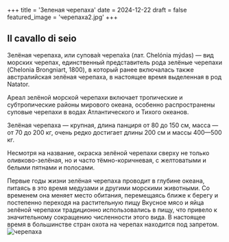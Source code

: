 +++
title = 'Зеленая черепаха'
date = 2024-12-22
draft = false
featured_image = 'черепаха2.jpg'
+++
## Il cavallo di seio

Зелёная черепаха, или супова́я черепа́ха (лат. Chelónia mýdas) — вид морских черепах, единственный представитель рода зелёные черепахи (Chelonia Brongniart, 1800), в который ранее включалась также австралийская зелёная черепаха, в настоящее время выделенная в род Natator.

Ареал зелёной морской черепахи включает тропические и субтропические районы мирового океана, особенно распространены суповые черепахи в водах Атлантического и Тихого океанов.

Зелёная черепаха — крупная, длина панциря от 80 до 150 см, масса — от 70 до 200 кг, очень редко достигает длины 200 см и массы 400—500 кг.

Несмотря на название, окраска зелёной черепахи сверху не только оливково-зелёная, но и часто тёмно-коричневая, с желтоватыми и белыми пятнами и полосами.

Первые годы жизни зелёная черепаха проводит в глубине океана, питаясь в это время медузами и другими морскими животными. Со временем она меняет место обитания, перемещаясь ближе к берегу и постепенно переходя на растительную пищу
Вкусное мясо и яйца зелёной черепахи традиционно использовались в пищу, что привело к значительному сокращению численности этого вида. В настоящее время в большинстве стран охота на черепах находится под запретом. 
![черепаха](https://cdn.culture.ru/images/117ce462-2117-5b8b-be42-37b7ab4be36a)
